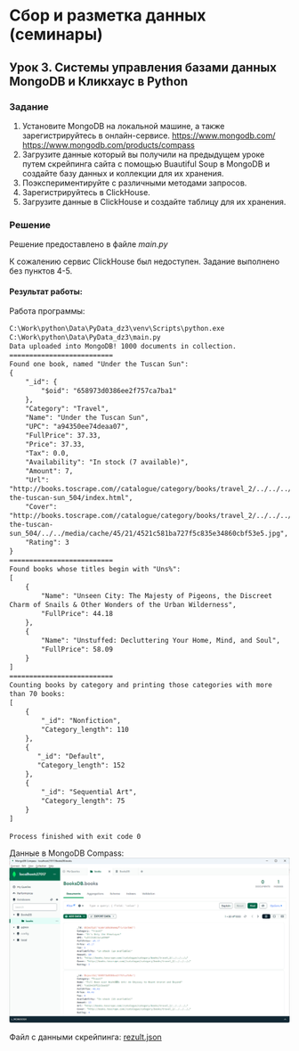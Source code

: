 # Сбор и разметка данных (семинары)
## Урок 3. Системы управления базами данных MongoDB и Кликхаус в Python

### Задание

1. Установите MongoDB на локальной машине, а также зарегистрируйтесь в онлайн-сервисе. https://www.mongodb.com/ https://www.mongodb.com/products/compass
2. Загрузите данные который вы получили на предыдущем уроке путем скрейпинга сайта с помощью Buautiful Soup в MongoDB и создайте базу данных и коллекции для их хранения.
3. Поэкспериментируйте с различными методами запросов.
4. Зарегистрируйтесь в ClickHouse.
5. Загрузите данные в ClickHouse и создайте таблицу для их хранения.


### Решение

Решение предоставлено в файле *main.py*

К сожалению сервис ClickHouse был недоступен. Задание выполнено без пунктов 4-5. 

#### Результат работы:

Работа программы:

    C:\Work\python\Data\PyData_dz3\venv\Scripts\python.exe C:\Work\python\Data\PyData_dz3\main.py 
    Data uploaded into MongoDB! 1000 documents in collection.
    ==========================
    Found one book, named "Under the Tuscan Sun":
    {
        "_id": {
            "$oid": "658973d0386ee2f757ca7ba1"
        },
        "Category": "Travel",
        "Name": "Under the Tuscan Sun",
        "UPC": "a94350ee74deaa07",
        "FullPrice": 37.33,
        "Price": 37.33,
        "Tax": 0.0,
        "Availability": "In stock (7 available)",
        "Amount": 7,
        "Url": "http://books.toscrape.com//catalogue/category/books/travel_2/../../../under-the-tuscan-sun_504/index.html",
        "Cover": "http://books.toscrape.com//catalogue/category/books/travel_2/../../../under-the-tuscan-sun_504/../../media/cache/45/21/4521c581ba727f5c835e34860cbf53e5.jpg",
        "Rating": 3
    }
    ==========================
    Found books whose titles begin with "Uns%":
    [
        {
            "Name": "Unseen City: The Majesty of Pigeons, the Discreet Charm of Snails & Other Wonders of the Urban Wilderness",
            "FullPrice": 44.18
        },
        {
            "Name": "Unstuffed: Decluttering Your Home, Mind, and Soul",
            "FullPrice": 58.09
        }
    ]
    ==========================
    Counting books by category and printing those categories with more than 70 books:
    [
        {
            "_id": "Nonfiction",
            "Category_length": 110
        },
        {
           "_id": "Default",
           "Category_length": 152
        },
        {
            "_id": "Sequential Art",
            "Category_length": 75
        }
    ]
    
    Process finished with exit code 0
 
Данные в MongoDB Compass:
![screen1.png](screen1.png)

Файл с данными скрейпинга: [rezult.json](rezult.json)
